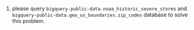 1. please query `bigquery-public-data.noaa_historic_severe_storms` and `bigquery-public-data.geo_us_boundaries.zip_codes` database to solve this problem.